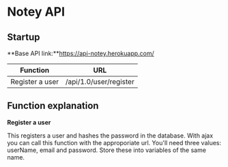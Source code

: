 # Notey API

## Startup

**Base API link:**https://api-notey.herokuapp.com/

| Function       | URL           |
| ------------- |:-------------:| 
| Register a user     | /api/1.0/user/register |


## Function explanation

**Register a user** 

This registers a user and hashes the password in the database. With ajax you can call this function with the
approporiate url. You'll need three values: userName, email and password. Store these into variables of the same name.
